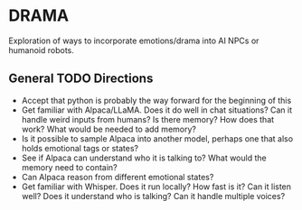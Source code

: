# DRAMA

Exploration of ways to incorporate emotions/drama into AI NPCs or humanoid robots.

## General TODO Directions

- Accept that python is probably the way forward for the beginning of this
- Get familiar with Alpaca/LLaMA. Does it do well in chat situations? Can it handle weird inputs from humans? Is there memory? How does that work? What would be needed to add memory?
- Is it possible to sample Alpaca into another model, perhaps one that also holds emotional tags or states?
- See if Alpaca can understand who it is talking to? What would the memory need to contain?
- Can Alpaca reason from different emotional states?
- Get familiar with Whisper. Does it run locally? How fast is it? Can it listen well? Does it understand who is talking? Can it handle multiple voices?
